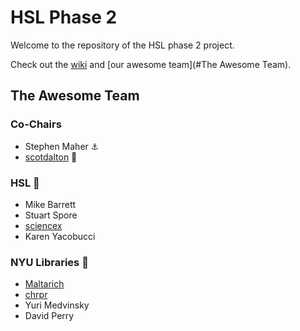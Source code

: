 # HSL Phase 2

Welcome to the repository of the HSL phase 2 project.

Check out the [wiki](/wiki) and [our awesome team](#The Awesome Team).

## The Awesome Team
### Co-Chairs
- Stephen Maher :anchor:
- [scotdalton](//github.com/scotdalton) :baby_bottle:

### HSL :stars:
- Mike Barrett
- Stuart Spore
- [sciencex](//github.com/sciencex)
- Karen Yacobucci

### NYU Libraries :moyai:
- [Maltarich](//github.com/Maltarich)
- [chrpr](//github.com/chrpr)
- Yuri Medvinsky
- David Perry
